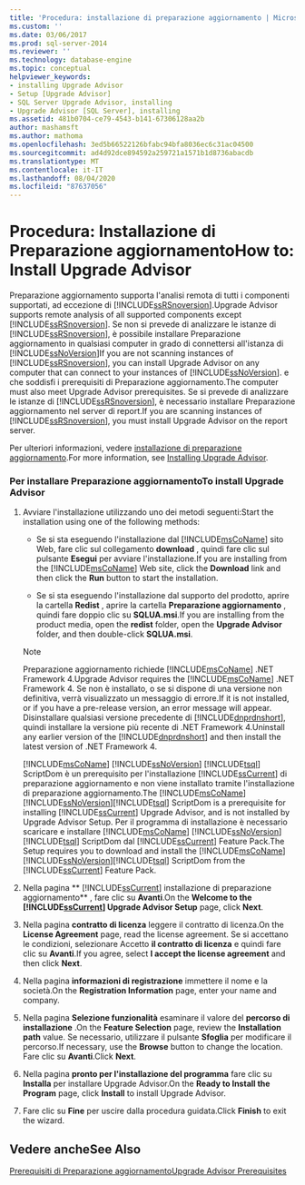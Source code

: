 ```yaml
---
title: 'Procedura: installazione di preparazione aggiornamento | Microsoft Docs'
ms.custom: ''
ms.date: 03/06/2017
ms.prod: sql-server-2014
ms.reviewer: ''
ms.technology: database-engine
ms.topic: conceptual
helpviewer_keywords:
- installing Upgrade Advisor
- Setup [Upgrade Advisor]
- SQL Server Upgrade Advisor, installing
- Upgrade Advisor [SQL Server], installing
ms.assetid: 481b0704-ce79-4543-b141-67306128aa2b
author: mashamsft
ms.author: mathoma
ms.openlocfilehash: 3ed5b66522126bfabc94bfa8036ec6c31ac04500
ms.sourcegitcommit: ad4d92dce894592a259721a1571b1d8736abacdb
ms.translationtype: MT
ms.contentlocale: it-IT
ms.lasthandoff: 08/04/2020
ms.locfileid: "87637056"
---
```

# <a name="how-to-install-upgrade-advisor"></a><span data-ttu-id="54e0a-102">Procedura: Installazione di Preparazione aggiornamento</span><span class="sxs-lookup"><span data-stu-id="54e0a-102">How to: Install Upgrade Advisor</span></span>
  <span data-ttu-id="54e0a-103">Preparazione aggiornamento supporta l'analisi remota di tutti i componenti supportati, ad eccezione di [!INCLUDE[ssRSnoversion](../../includes/ssrsnoversion-md.md)].</span><span class="sxs-lookup"><span data-stu-id="54e0a-103">Upgrade Advisor supports remote analysis of all supported components except [!INCLUDE[ssRSnoversion](../../includes/ssrsnoversion-md.md)].</span></span> <span data-ttu-id="54e0a-104">Se non si prevede di analizzare le istanze di [!INCLUDE[ssRSnoversion](../../includes/ssrsnoversion-md.md)], è possibile installare Preparazione aggiornamento in qualsiasi computer in grado di connettersi all'istanza di [!INCLUDE[ssNoVersion](../../includes/ssnoversion-md.md)]</span><span class="sxs-lookup"><span data-stu-id="54e0a-104">If you are not scanning instances of [!INCLUDE[ssRSnoversion](../../includes/ssrsnoversion-md.md)], you can install Upgrade Advisor on any computer that can connect to your instances of [!INCLUDE[ssNoVersion](../../includes/ssnoversion-md.md)].</span></span> <span data-ttu-id="54e0a-105">e che soddisfi i prerequisiti di Preparazione aggiornamento.</span><span class="sxs-lookup"><span data-stu-id="54e0a-105">The computer must also meet Upgrade Advisor prerequisites.</span></span> <span data-ttu-id="54e0a-106">Se si prevede di analizzare le istanze di [!INCLUDE[ssRSnoversion](../../includes/ssrsnoversion-md.md)], è necessario installare Preparazione aggiornamento nel server di report.</span><span class="sxs-lookup"><span data-stu-id="54e0a-106">If you are scanning instances of [!INCLUDE[ssRSnoversion](../../includes/ssrsnoversion-md.md)], you must install Upgrade Advisor on the report server.</span></span>  
  
 <span data-ttu-id="54e0a-107">Per ulteriori informazioni, vedere [installazione di preparazione aggiornamento](../../../2014/sql-server/install/installing-upgrade-advisor.md).</span><span class="sxs-lookup"><span data-stu-id="54e0a-107">For more information, see [Installing Upgrade Advisor](../../../2014/sql-server/install/installing-upgrade-advisor.md).</span></span>  
  
### <a name="to-install-upgrade-advisor"></a><span data-ttu-id="54e0a-108">Per installare Preparazione aggiornamento</span><span class="sxs-lookup"><span data-stu-id="54e0a-108">To install Upgrade Advisor</span></span>  
  
1.  <span data-ttu-id="54e0a-109">Avviare l'installazione utilizzando uno dei metodi seguenti:</span><span class="sxs-lookup"><span data-stu-id="54e0a-109">Start the installation using one of the following methods:</span></span>  
  
    -   <span data-ttu-id="54e0a-110">Se si sta eseguendo l'installazione dal [!INCLUDE[msCoName](../../includes/msconame-md.md)] sito Web, fare clic sul collegamento **download** , quindi fare clic sul pulsante **Esegui** per avviare l'installazione.</span><span class="sxs-lookup"><span data-stu-id="54e0a-110">If you are installing from the [!INCLUDE[msCoName](../../includes/msconame-md.md)] Web site, click the **Download** link and then click the **Run** button to start the installation.</span></span>  
  
    -   <span data-ttu-id="54e0a-111">Se si sta eseguendo l'installazione dal supporto del prodotto, aprire la cartella **Redist** , aprire la cartella **Preparazione aggiornamento** , quindi fare doppio clic su **SQLUA.msi**.</span><span class="sxs-lookup"><span data-stu-id="54e0a-111">If you are installing from the product media, open the **redist** folder, open the **Upgrade Advisor** folder, and then double-click **SQLUA.msi**.</span></span>  
  
    > [!NOTE]  
    >  <span data-ttu-id="54e0a-112">Preparazione aggiornamento richiede [!INCLUDE[msCoName](../../includes/msconame-md.md)] .NET Framework 4.</span><span class="sxs-lookup"><span data-stu-id="54e0a-112">Upgrade Advisor requires the [!INCLUDE[msCoName](../../includes/msconame-md.md)] .NET Framework 4.</span></span> <span data-ttu-id="54e0a-113">Se non è installato, o se si dispone di una versione non definitiva, verrà visualizzato un messaggio di errore.</span><span class="sxs-lookup"><span data-stu-id="54e0a-113">If it is not installed, or if you have a pre-release version, an error message will appear.</span></span> <span data-ttu-id="54e0a-114">Disinstallare qualsiasi versione precedente di [!INCLUDE[dnprdnshort](../../includes/dnprdnshort-md.md)], quindi installare la versione più recente di .NET Framework 4.</span><span class="sxs-lookup"><span data-stu-id="54e0a-114">Uninstall any earlier version of the [!INCLUDE[dnprdnshort](../../includes/dnprdnshort-md.md)] and then install the latest version of .NET Framework 4.</span></span>  
    >   
    >  <span data-ttu-id="54e0a-115">[!INCLUDE[msCoName](../../includes/msconame-md.md)] [!INCLUDE[ssNoVersion](../../includes/ssnoversion-md.md)] [!INCLUDE[tsql](../../includes/tsql-md.md)] ScriptDom è un prerequisito per l'installazione [!INCLUDE[ssCurrent](../../includes/sscurrent-md.md)] di preparazione aggiornamento e non viene installato tramite l'installazione di preparazione aggiornamento.</span><span class="sxs-lookup"><span data-stu-id="54e0a-115">The [!INCLUDE[msCoName](../../includes/msconame-md.md)][!INCLUDE[ssNoVersion](../../includes/ssnoversion-md.md)][!INCLUDE[tsql](../../includes/tsql-md.md)] ScriptDom is a prerequisite for installing [!INCLUDE[ssCurrent](../../includes/sscurrent-md.md)] Upgrade Advisor, and is not installed by Upgrade Advisor Setup.</span></span> <span data-ttu-id="54e0a-116">Per il programma di installazione è necessario scaricare e installare [!INCLUDE[msCoName](../../includes/msconame-md.md)] [!INCLUDE[ssNoVersion](../../includes/ssnoversion-md.md)] [!INCLUDE[tsql](../../includes/tsql-md.md)] ScriptDom dal [!INCLUDE[ssCurrent](../../includes/sscurrent-md.md)] Feature Pack.</span><span class="sxs-lookup"><span data-stu-id="54e0a-116">The Setup requires you to download and install the [!INCLUDE[msCoName](../../includes/msconame-md.md)][!INCLUDE[ssNoVersion](../../includes/ssnoversion-md.md)][!INCLUDE[tsql](../../includes/tsql-md.md)] ScriptDom from the [!INCLUDE[ssCurrent](../../includes/sscurrent-md.md)] Feature Pack.</span></span>  
  
2.  <span data-ttu-id="54e0a-117">Nella pagina \*\* [!INCLUDE[ssCurrent](../../includes/sscurrent-md.md)] installazione di preparazione aggiornamento\*\* , fare clic su **Avanti**.</span><span class="sxs-lookup"><span data-stu-id="54e0a-117">On the **Welcome to the [!INCLUDE[ssCurrent](../../includes/sscurrent-md.md)] Upgrade Advisor Setup** page, click **Next**.</span></span>  
  
3.  <span data-ttu-id="54e0a-118">Nella pagina **contratto di licenza** leggere il contratto di licenza.</span><span class="sxs-lookup"><span data-stu-id="54e0a-118">On the **License Agreement** page, read the license agreement.</span></span> <span data-ttu-id="54e0a-119">Se si accettano le condizioni, selezionare Accetto **il contratto di licenza** e quindi fare clic su **Avanti**.</span><span class="sxs-lookup"><span data-stu-id="54e0a-119">If you agree, select **I accept the license agreement** and then click **Next**.</span></span>  
  
4.  <span data-ttu-id="54e0a-120">Nella pagina **informazioni di registrazione** immettere il nome e la società.</span><span class="sxs-lookup"><span data-stu-id="54e0a-120">On the **Registration Information** page, enter your name and company.</span></span>  
  
5.  <span data-ttu-id="54e0a-121">Nella pagina **Selezione funzionalità** esaminare il valore del **percorso di installazione** .</span><span class="sxs-lookup"><span data-stu-id="54e0a-121">On the **Feature Selection** page, review the **Installation path** value.</span></span> <span data-ttu-id="54e0a-122">Se necessario, utilizzare il pulsante **Sfoglia** per modificare il percorso.</span><span class="sxs-lookup"><span data-stu-id="54e0a-122">If necessary, use the **Browse** button to change the location.</span></span> <span data-ttu-id="54e0a-123">Fare clic su **Avanti**.</span><span class="sxs-lookup"><span data-stu-id="54e0a-123">Click **Next**.</span></span>  
  
6.  <span data-ttu-id="54e0a-124">Nella pagina **pronto per l'installazione del programma** fare clic su **Installa** per installare Upgrade Advisor.</span><span class="sxs-lookup"><span data-stu-id="54e0a-124">On the **Ready to Install the Program** page, click **Install** to install Upgrade Advisor.</span></span>  
  
7.  <span data-ttu-id="54e0a-125">Fare clic su **Fine** per uscire dalla procedura guidata.</span><span class="sxs-lookup"><span data-stu-id="54e0a-125">Click **Finish** to exit the wizard.</span></span>  
  
## <a name="see-also"></a><span data-ttu-id="54e0a-126">Vedere anche</span><span class="sxs-lookup"><span data-stu-id="54e0a-126">See Also</span></span>  
 [<span data-ttu-id="54e0a-127">Prerequisiti di Preparazione aggiornamento</span><span class="sxs-lookup"><span data-stu-id="54e0a-127">Upgrade Advisor Prerequisites</span></span>](../../../2014/sql-server/install/upgrade-advisor-prerequisites.md)  
  
  
